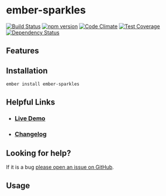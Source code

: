 # ember-sparkles

[![Build Status](https://travis-ci.org/zigahertz/ember-sparkles.svg)](https://travis-ci.org/zigahertz/ember-sparkles)
[![npm version](https://badge.fury.io/js/ember-sparkles.svg)](http://badge.fury.io/js/ember-sparkles)
[![Code Climate](https://codeclimate.com/github/zigahertz/ember-sparkles/badges/gpa.svg)](https://codeclimate.com/github/zigahertz/ember-sparkles)
[![Test Coverage](https://codeclimate.com/github/zigahertz/ember-sparkles/badges/coverage.svg)](https://codeclimate.com/github/zigahertz/ember-sparkles/coverage)
[![Dependency Status](https://david-dm.org/zigahertz/ember-sparkles.svg)](https://david-dm.org/zigahertz/ember-sparkles)

## Features


## Installation

```
ember install ember-sparkles
```

## Helpful Links

- ### [Live Demo](http://zigahertz/.github.io/ember-sparkles)

- ### [Changelog](CHANGELOG.md)

## Looking for help?
If it is a bug [please open an issue on GitHub](http://github.com/zigahertz/ember-sparkles/issues).

## Usage
